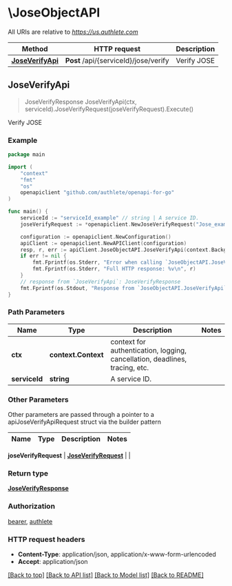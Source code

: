 # \JoseObjectAPI

All URIs are relative to *https://us.authlete.com*

Method | HTTP request | Description
------------- | ------------- | -------------
[**JoseVerifyApi**](JoseObjectAPI.md#JoseVerifyApi) | **Post** /api/{serviceId}/jose/verify | Verify JOSE



## JoseVerifyApi

> JoseVerifyResponse JoseVerifyApi(ctx, serviceId).JoseVerifyRequest(joseVerifyRequest).Execute()

Verify JOSE



### Example

```go
package main

import (
	"context"
	"fmt"
	"os"
	openapiclient "github.com/authlete/openapi-for-go"
)

func main() {
	serviceId := "serviceId_example" // string | A service ID.
	joseVerifyRequest := *openapiclient.NewJoseVerifyRequest("Jose_example") // JoseVerifyRequest |  (optional)

	configuration := openapiclient.NewConfiguration()
	apiClient := openapiclient.NewAPIClient(configuration)
	resp, r, err := apiClient.JoseObjectAPI.JoseVerifyApi(context.Background(), serviceId).JoseVerifyRequest(joseVerifyRequest).Execute()
	if err != nil {
		fmt.Fprintf(os.Stderr, "Error when calling `JoseObjectAPI.JoseVerifyApi``: %v\n", err)
		fmt.Fprintf(os.Stderr, "Full HTTP response: %v\n", r)
	}
	// response from `JoseVerifyApi`: JoseVerifyResponse
	fmt.Fprintf(os.Stdout, "Response from `JoseObjectAPI.JoseVerifyApi`: %v\n", resp)
}
```

### Path Parameters


Name | Type | Description  | Notes
------------- | ------------- | ------------- | -------------
**ctx** | **context.Context** | context for authentication, logging, cancellation, deadlines, tracing, etc.
**serviceId** | **string** | A service ID. | 

### Other Parameters

Other parameters are passed through a pointer to a apiJoseVerifyApiRequest struct via the builder pattern


Name | Type | Description  | Notes
------------- | ------------- | ------------- | -------------

 **joseVerifyRequest** | [**JoseVerifyRequest**](JoseVerifyRequest.md) |  | 

### Return type

[**JoseVerifyResponse**](JoseVerifyResponse.md)

### Authorization

[bearer](../README.md#bearer), [authlete](../README.md#authlete)

### HTTP request headers

- **Content-Type**: application/json, application/x-www-form-urlencoded
- **Accept**: application/json

[[Back to top]](#) [[Back to API list]](../README.md#documentation-for-api-endpoints)
[[Back to Model list]](../README.md#documentation-for-models)
[[Back to README]](../README.md)

